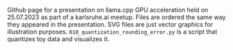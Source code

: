 Github page for a presentation on llama.cpp GPU acceleration held on 25.07.2023 as part of a karlsruhe.ai meetup.
Files are ordered the same way they appeared in the presentation.
SVG files are just vector graphics for illustration purposes.
`010_quantization_rounding_error.py` is a script that quantizes toy data and visualizes it.
